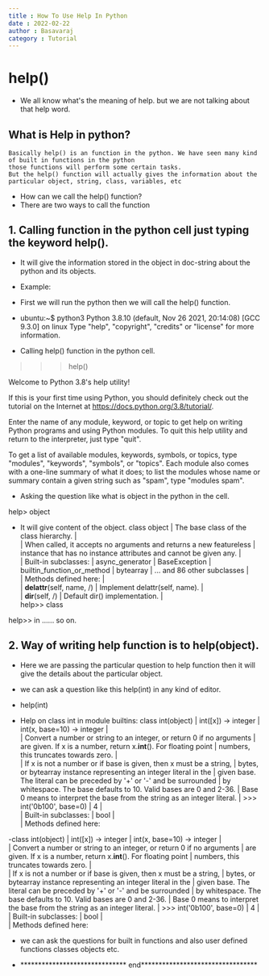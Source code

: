 ```yaml
---
title : How To Use Help In Python
date : 2022-02-22
author : Basavaraj
category : Tutorial
---
```


# help()

- We all  know what's the meaning of help. but we are not talking about that help word.

## What is Help in python?
    Basically help() is an function in the python. We have seen many kind of built in functions in the python
    those functions will perform some certain tasks. 
    But the help() function will actually gives the information about the particular object, string, class, variables, etc

  - How can we call the help() function?
  - There are two ways to call the function 
## 1. Calling function in the python cell just typing the keyword help().
  - It will give the information stored in the object in doc-string about the python and its objects.
  - Example:
  - First we will run the python then we will call the help() function.
 
  - ubuntu:~$ python3
  Python 3.8.10 (default, Nov 26 2021, 20:14:08) 
  [GCC 9.3.0] on linux
  Type "help", "copyright", "credits" or "license" for more information.

- Calling help() function in the python cell.

>>> help()

Welcome to Python 3.8's help utility!

If this is your first time using Python, you should definitely check out
the tutorial on the Internet at https://docs.python.org/3.8/tutorial/.

Enter the name of any module, keyword, or topic to get help on writing
Python programs and using Python modules.  To quit this help utility and
return to the interpreter, just type "quit".

To get a list of available modules, keywords, symbols, or topics, type
"modules", "keywords", "symbols", or "topics".  Each module also comes
with a one-line summary of what it does; to list the modules whose name
or summary contain a given string such as "spam", type "modules spam".

- Asking the question like what is object in the python in the cell.

help> object
- It will give content of the object.
class object
 |  The base class of the class hierarchy.
 |  
 |  When called, it accepts no arguments and returns a new featureless
 |  instance that has no instance attributes and cannot be given any.
 |  
 |  Built-in subclasses:
 |      async_generator
 |      BaseException
 |      builtin_function_or_method
 |      bytearray
 |      ... and 86 other subclasses
 |  
 |  Methods defined here:
 |  
 |  __delattr__(self, name, /)
 |      Implement delattr(self, name).
 |  
 |  __dir__(self, /)
 |      Default dir() implementation.
 |  
help>> class

help>> in ...... so on.

## 2. Way of writing help function is to help(object).
  - Here we are passing the particular question to help function then it will give the details about the particular object.
  - we can ask a question like this help(int) in any kind of editor.
 
- help(int)

- Help on class int in module builtins:
  class int(object)
 |  int([x]) -> integer
 |  int(x, base=10) -> integer
 |  
 |  Convert a number or string to an integer, or return 0 if no arguments
 |  are given.  If x is a number, return x.__int__().  For floating point
 |  numbers, this truncates towards zero.
 |  
 |  If x is not a number or if base is given, then x must be a string,
 |  bytes, or bytearray instance representing an integer literal in the
 |  given base.  The literal can be preceded by '+' or '-' and be surrounded
 |  by whitespace.  The base defaults to 10.  Valid bases are 0 and 2-36.
 |  Base 0 means to interpret the base from the string as an integer literal.
 |  >>> int('0b100', base=0)
 |  4
 |  
 |  Built-in subclasses:
 |      bool
 |  
 |  Methods defined here:

 -class int(object)
 |  int([x]) -> integer
 |  int(x, base=10) -> integer
 |  
 |  Convert a number or string to an integer, or return 0 if no arguments
 |  are given.  If x is a number, return x.__int__().  For floating point
 |  numbers, this truncates towards zero.
 |  
 |  If x is not a number or if base is given, then x must be a string,
 |  bytes, or bytearray instance representing an integer literal in the
 |  given base.  The literal can be preceded by '+' or '-' and be surrounded
 |  by whitespace.  The base defaults to 10.  Valid bases are 0 and 2-36.
 |  Base 0 means to interpret the base from the string as an integer literal.
 |  >>> int('0b100', base=0)
 |  4
 |  
 |  Built-in subclasses:
 |      bool
 |  
 |  Methods defined here:

- we can ask the questions for built in functions and also user defined functions classes objects etc.

- ****************************** end*********************************

